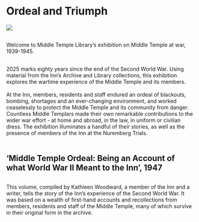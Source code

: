 # Ordeal and Triumph
<a href="https://juncture-digital.org"><img src="https://juncture-digital.org/images/ve-button.png"></a>

<param ve-config 
       title="Ordeal and Triumph"
       author="Middle Temple Library"
       banner=
       layout="vertical">

##
Welcome to Middle Temple Library’s exhibition on Middle Temple at war, 1939-1945.
<param ve-image 
       url="https://user-images.githubusercontent.com/110464039/236245322-3a82211f-d8e1-4d96-b04a-cd1a96af2c3c.jpg">

##
2025 marks eighty years since the end of the Second World War. Using material from the Inn’s Archive and Library collections, this exhibition explores the wartime experience of the Middle Temple and its members. 
<br><br>
At the Inn, members, residents and staff endured an ordeal of blackouts, bombing, shortages and an ever-changing environment, and worked ceaselessly to protect the Middle Temple and its community from danger. Countless Middle Templars made their own remarkable contributions to the wider war effort - at home and abroad, in the law, in uniform or civilian dress. The exhibition illuminates a handful of their stories, as well as the presence of members of the Inn at the Nuremberg Trials. 
<br><br>

## ‘Middle Temple Ordeal: Being an Account of what World War II Meant to the Inn’, 1947

##
This volume, compiled by Kathleen Woodward, a member of the Inn and a writer, tells the story of the Inn’s experience of the Second World War. It was based on a wealth of first-hand accounts and recollections from members, residents and staff of the Middle Temple, many of which survive in their original form in the archive. 

<param ve-image 
       label="‘Middle Temple Ordeal: Being an Account of what World War II Meant to the Inn’, 1947" 
       description="text" 
       url=(https://github.com/user-attachments/assets/980749f5-d79f-452d-9904-c1eda706efd3)

